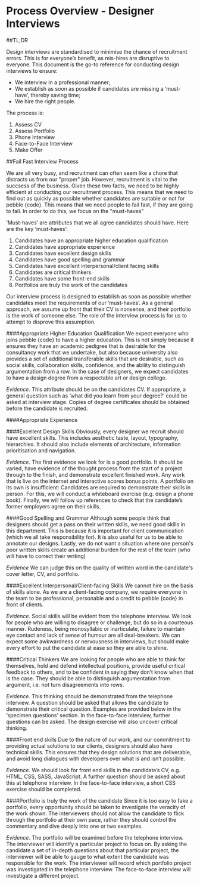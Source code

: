 # Process Overview - Designer Interviews

##TL;DR

Design interviews are standardised to minimise the chance of recruitment errors. This is for everyone’s benefit, as mis-hires are disruptive to everyone. This document is the go-to reference for conducting design interviews to ensure:
* We interview in a professional manner;
* We establish as soon as possible if candidates are missing a ‘must-have’, thereby saving time;
* We hire the right people.

The process is:

1. Assess CV  
2. Assess Portfolio  
3. Phone Interview  
4. Face-to-Face Interview  
5. Make Offer  

##Fail Fast Interview Process

We are all very busy, and recruitment can often seem like a chore that distracts us from our "proper" job. However, recruitment is vital to the succsess of the business. Given these two facts, we need to be highly efficient at conducting our recruitment process. This means that we need to find out as quickly as possible whether candidates are suitable or not for pebble {code}. This means that we need people to fail fast, if they are going to fail. In order to do this, we focus on the "must-haves"

‘Must-haves’ are attributes that we all agree candidates should have. Here are the key ‘must-haves’:

1. Candidates have an appropriate higher education qualification  
2. Candidates have appropriate experience  
3. Candidates have excellent design skills  
4. Candidates have good spelling and grammar  
5. Candidates have excellent interpersonal/client facing skills  
6. Candidates are critical thinkers  
7. Candidates have some front-end skills  
8. Portfolios are truly the work of the candidates  


Our interview process is designed to establish as soon as possible whether candidates meet the requirements of our ‘must-haves’. As a general approach, we assume up front that their CV is nonsense, and their portfolio is the work of someone else. The role of the interview process is for us to attempt to disprove this assumption. 

####Appropriate Higher Education Qualification
We expect everyone who joins pebble {code} to have a higher education. This is not simply because it ensures they have an academic pedigree that is desirable for the consultancy work that we undertake, but also because university also provides a set of additional transferable skills that are desirable, such as social skills, collaboration skills, confidence, and the ability to distinguish argumentation from a row. In the case of designers, we expect candidates to have a design degree from a respectable art or design college. 

*Evidence*. This attribute should be on the candidates CV. If appropriate, a general question such as ‘what did you learn from your degree?’ could be asked at interview stage. Copies of degree certificates should be obtained before the candidate is recruited. 

####Appropriate Experience



####Excellent Design Skills 
Obviously, every designer we recruit should have excellent skills. This includes aesthetic taste, layout, typography, hierarchies. It should also include elements of architecture, information prioritisation and navigation.

*Evidence*. The first evidence we look for is a good portfolio. It should be varied, have evidence of the thought process from the start of a project through to the finish, and demonstrate excellent finished work. Any work that is live on the internet and interactive scores bonus points. A portfolio on its own is insufficient: Candidates are required to demonstrate their skills in person. For this, we will conduct a whiteboard exercise (e.g. design a phone book). Finally, we will follow up references to check that the candidate’s former employers agree on their skills.

####Good Spelling and Grammar
Although some people think that designers should get a pass on their written skills, we need good skills in this department. This is because it is important for client communication (which we all take responsibility for). It is also useful for us to be able to annotate our designs. Lastly, we do not want a situation where one person's poor written skills create an additional burden for the rest of the team (who will have to correct their writing)

*Evidence* We can judge this on the quality of written word in the candidate's cover letter, CV, and portfolio.

####Excellent Interpersonal/Client-facing Skills 
We cannot hire on the basis of skills alone. As we are a client-facing company, we require everyone in the team to be professional, personable and a credit to pebble {code} in front of clients.

*Evidence*. Social skills will be evident from the telephone interview. We look for people who are willing to disagree or challenge, but do so in a courteous manner. Rudeness, being monosyllabic or inarticulate, failure to maintain eye contact and lack of sense of humour are all deal-breakers. We can expect some awkwardness or nervousness in interviews, but should make every effort to put the candidate at ease so they are able to shine. 

####Critical Thinkers
We are looking for people who are able to think for themselves, hold and defend intellectual positions, provide useful critical feedback to others, and to be confident in saying they don’t know when that is the case. They should be able to distinguish argumentation from argument, i.e. not turn disagreements into rows.

*Evidence*. This thinking should be demonstrated from the telephone interview. A question should be asked that allows the candidate to demonstrate their critical question. Examples are provided below in the ‘specimen questions’ section. In the face-to-face interview, further questions can be asked. The design exercise will also uncover critical thinking.

####Front end skills 
Due to the nature of our work, and our commitment to providing actual solutions to our clients, designers should also have technical skills. This ensures that they design solutions that are deliverable, and avoid long dialogues with developers over what is and isn’t possible. 

*Evidence*. We should look for front end skills in the candidate’s CV, e.g. HTML, CSS, SASS, JavaScript. A further question should be asked about this at telephone interview. In the face-to-face interview, a short CSS exercise should be completed.

####Portfolio is truly the work of the candidate
Since it is too easy to fake a portfolio, every opportunity should be taken to investigate the veracity of the work shown. The interviewers should not allow the candidate to flick through the portfolio at their own pace, rather they should control the commentary and dive deeply into one or two examples.

*Evidence*. The portfolio will be examined before the telephone interview. The interviewer will identify a particular project to focus on. By asking the candidate a set of in-depth questions about that particular project, the interviewer will be able to gauge to what extent the candidate was responsible for the work. The interviewer will record which portfolio project was investigated in the telephone interview. The face-to-face interview will investigate a different project. 
